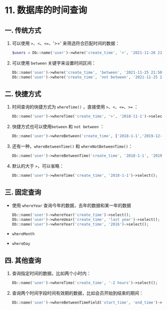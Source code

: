 # 11. 数据库的时间查询

## 一. 传统方式

1. 可以使用 `>`、`<`、`<=`、'>=' 来筛选符合匹配时间的数据：

   ```php
   $users = Db::name('user')->where('create_time', '>', '2021-11-26 21:50:51')->select();
   ```

2. 可以使用 `between` 关键字来设置时间区间：

   ```php
   Db::name('user')->where('create_time', 'between', '2021-11-25 21:50:00,2021-11-26 21:50:51')->select();
   Db::name('user')->where('create_time', 'not between', '2021-11-25 21:50:00,2021-11-26 21:50:51')->select();
   ```

## 二. 快捷方式

1. 时间查询的快捷方式为 `whereTime()` ，直接使用 `>`、`<`、`<=`、`>=`  ：

   ```php
   Db::name('user')->whereTime('create_time', '>', '2018-11-1')->select();
   ```

2. 快捷方式也可以使用`between` 和 `not between` ：

   ```php
   Db::name('user')->whereBetween('create_time', ['2018-1-1','2019-12-31'])->select();
   ```

3. 还有一种，`whereBetweenTime()` 和 `whereNotBetweenTime()`：

   ```php
   Db::name('user')->whereBetweenTime('create_time', '2018-1-1', '2019-12-31')->select();
   ```

4. 默认的大于 `>`，可以省略：

   ```php
   Db::name('user')->whereTime('create_time', '2018-1-1')->select();
   ```

   

## 三. 固定查询

* 使用 `whereYear` 查询今年的数据，去年的数据和某一年的数据

  ```php
  Db::name('user')->whereYear('create_time')->select();
  Db::name('user')->whereUear('create_time', 'last year')->select();
  Db::name('user')->whereYear('create_time', '2016')->select();
  ```

* `whereMonth`

* `whereDay`

## 四. 其他查询

1. 查询指定时间的数据，比如两个小时内：

   ```php
   Db::name('user')->whereTime('create_time', '-2 hours')->select();
   ```

2. 查询两个时间字段时间有效期的数据，比如会员开始到结束的期间：

   ```php
   Db::name('user')->whereBetweenTimeField('start_time', 'end_time')->select();
   ```

   